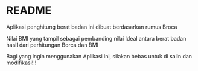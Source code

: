 # README

Aplikasi penghitung berat badan ini dibuat berdasarkan rumus Broca

Nilai BMI yang tampil sebagai pembanding nilai Ideal antara berat badan hasil dari perhitungan Borca dan BMI

Bagi yang ingin menggunakan Aplikasi ini, silakan bebas untuk di salin dan modifikasi!!!
